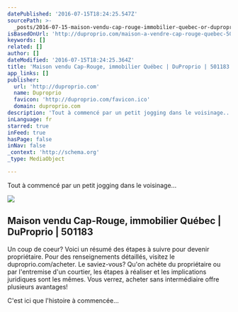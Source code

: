 ```yaml
---
datePublished: '2016-07-15T18:24:25.547Z'
sourcePath: >-
  _posts/2016-07-15-maison-vendu-cap-rouge-immobilier-quebec-or-duproprio-or-5011.md
isBasedOnUrl: 'http://duproprio.com/maison-a-vendre-cap-rouge-quebec-501183'
keywords: []
related: []
author: []
dateModified: '2016-07-15T18:24:25.364Z'
title: 'Maison vendu Cap-Rouge, immobilier Québec | DuProprio | 501183'
app_links: []
publisher:
  url: 'http://duproprio.com'
  name: Duproprio
  favicon: 'http://duproprio.com/favicon.ico'
  domain: duproprio.com
description: 'Tout à commencé par un petit jogging dans le voisinage... '
inLanguage: fr
starred: true
inFeed: true
hasPage: false
inNav: false
_context: 'http://schema.org'
_type: MediaObject

---
```

Tout à commencé par un petit jogging dans le voisinage... 

<article style=""><img src="https://imgflo.herokuapp.com/graph/vahj1ThiexotieMo/261bb0d51c5aa1acadd91c446d1c9942/noop.jpg?input=http%3A%2F%2Fphotos.duproprio.com%2Ffacade-en-ete-maison-a-vendre-cap-rouge-quebec-province-large-3624828.jpg" /><h1>Maison vendu Cap-Rouge, immobilier Québec | DuProprio | 501183</h1><p>Un coup de coeur? Voici un résumé des étapes à suivre pour devenir propriétaire. Pour des renseignements détaillés, visitez le duproprio.com/acheter. Le saviez-vous? Qu'on achète du propriétaire ou par l'entremise d'un courtier, les étapes à réaliser et les implications juridiques sont les mêmes. Vous verrez, acheter sans intermédiaire offre plusieurs avantages!</p></article>

C'est ici que l'histoire à commencée...